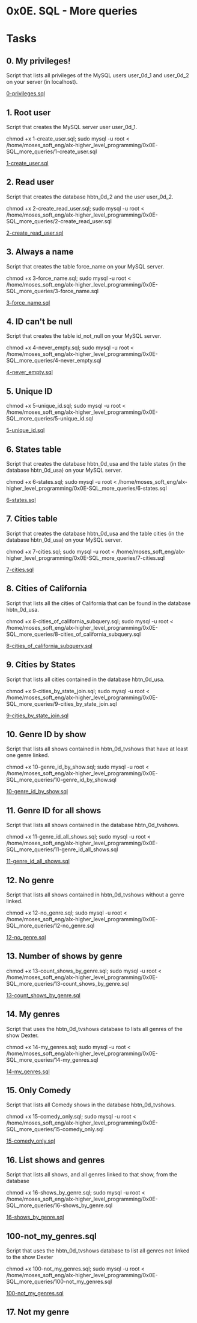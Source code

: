 # 0x0E. SQL - More queries 

# Tasks
## 0. My privileges!
Script that lists all privileges of the MySQL users user_0d_1 and user_0d_2 on your server (in localhost).

[0-privileges.sql](0-privileges.sql)



## 1. Root user
Script that creates the MySQL server user user_0d_1.

chmod +x 1-create_user.sql; 
sudo mysql -u root < /home/moses_soft_eng/alx-higher_level_programming/0x0E-SQL_more_queries/1-create_user.sql

[1-create_user.sql](1-create_user.sql)

## 2. Read user 
Script that creates the database hbtn_0d_2 and the user user_0d_2.

chmod +x 2-create_read_user.sql; 
sudo mysql -u root < /home/moses_soft_eng/alx-higher_level_programming/0x0E-SQL_more_queries/2-create_read_user.sql

[2-create_read_user.sql](2-create_read_user.sql)

## 3. Always a name
Script that creates the table force_name on your MySQL server.

chmod +x 3-force_name.sql; 
sudo mysql -u root < /home/moses_soft_eng/alx-higher_level_programming/0x0E-SQL_more_queries/3-force_name.sql

[3-force_name.sql](3-force_name.sql)

## 4. ID can't be null 
Script that creates the table id_not_null on your MySQL server.

chmod +x 4-never_empty.sql; 
sudo mysql -u root < /home/moses_soft_eng/alx-higher_level_programming/0x0E-SQL_more_queries/4-never_empty.sql

[4-never_empty.sql](4-never_empty.sql)

## 5. Unique ID 

chmod +x 5-unique_id.sql; 
sudo mysql -u root < /home/moses_soft_eng/alx-higher_level_programming/0x0E-SQL_more_queries/5-unique_id.sql

[5-unique_id.sql](5-unique_id.sql)

## 6. States table
Script that creates the database hbtn_0d_usa and the table states (in the database hbtn_0d_usa) on your MySQL server.

chmod +x 6-states.sql; 
sudo mysql -u root < /home/moses_soft_eng/alx-higher_level_programming/0x0E-SQL_more_queries/6-states.sql

[6-states.sql](6-states.sql)

## 7. Cities table
Script that creates the database hbtn_0d_usa and the table cities (in the database hbtn_0d_usa) on your MySQL server.

chmod +x 7-cities.sql; 
sudo mysql -u root < /home/moses_soft_eng/alx-higher_level_programming/0x0E-SQL_more_queries/7-cities.sql

[7-cities.sql](7-cities.sql)


## 8. Cities of California
Script that lists all the cities of California that can be found in the database hbtn_0d_usa.

chmod +x 8-cities_of_california_subquery.sql; 
sudo mysql -u root < /home/moses_soft_eng/alx-higher_level_programming/0x0E-SQL_more_queries/8-cities_of_california_subquery.sql

[8-cities_of_california_subquery.sql](8-cities_of_california_subquery.sql)

## 9. Cities by States 
Script that lists all cities contained in the database hbtn_0d_usa.

chmod +x 9-cities_by_state_join.sql; 
sudo mysql -u root < /home/moses_soft_eng/alx-higher_level_programming/0x0E-SQL_more_queries/9-cities_by_state_join.sql

[9-cities_by_state_join.sql](9-cities_by_state_join.sql)

## 10. Genre ID by show 
Script that lists all shows contained in hbtn_0d_tvshows that have at least one genre linked.

chmod +x 10-genre_id_by_show.sql; 
sudo mysql -u root < /home/moses_soft_eng/alx-higher_level_programming/0x0E-SQL_more_queries/10-genre_id_by_show.sql

[10-genre_id_by_show.sql](10-genre_id_by_show.sql)

## 11. Genre ID for all shows
Script that lists all shows contained in the database hbtn_0d_tvshows.

chmod +x 11-genre_id_all_shows.sql; 
sudo mysql -u root < /home/moses_soft_eng/alx-higher_level_programming/0x0E-SQL_more_queries/11-genre_id_all_shows.sql

[11-genre_id_all_shows.sql](11-genre_id_all_shows.sql)

## 12. No genre 
Script that lists all shows contained in hbtn_0d_tvshows without a genre linked. 

chmod +x 12-no_genre.sql; 
sudo mysql -u root < /home/moses_soft_eng/alx-higher_level_programming/0x0E-SQL_more_queries/12-no_genre.sql

[12-no_genre.sql](12-no_genre.sql)

## 13. Number of shows by genre 

chmod +x 13-count_shows_by_genre.sql; 
sudo mysql -u root < /home/moses_soft_eng/alx-higher_level_programming/0x0E-SQL_more_queries/13-count_shows_by_genre.sql

[13-count_shows_by_genre.sql](13-count_shows_by_genre.sql)

## 14. My genres 
Script that uses the hbtn_0d_tvshows database to lists all genres of the show Dexter.

chmod +x 14-my_genres.sql; 
sudo mysql -u root < /home/moses_soft_eng/alx-higher_level_programming/0x0E-SQL_more_queries/14-my_genres.sql

[14-my_genres.sql](14-my_genres.sql)

## 15. Only Comedy 
Script that lists all Comedy shows in the database hbtn_0d_tvshows.

chmod +x 15-comedy_only.sql; 
sudo mysql -u root < /home/moses_soft_eng/alx-higher_level_programming/0x0E-SQL_more_queries/15-comedy_only.sql

[15-comedy_only.sql](15-comedy_only.sql)

## 16. List shows and genres 
Script that lists all shows, and all genres linked to that show, from the database

chmod +x 16-shows_by_genre.sql; 
sudo mysql -u root < /home/moses_soft_eng/alx-higher_level_programming/0x0E-SQL_more_queries/16-shows_by_genre.sql

[16-shows_by_genre.sql](16-shows_by_genre.sql)

## 100-not_my_genres.sql
Script that uses the hbtn_0d_tvshows database to list all genres not linked to the show Dexter

chmod +x 100-not_my_genres.sql; 
sudo mysql -u root < /home/moses_soft_eng/alx-higher_level_programming/0x0E-SQL_more_queries/100-not_my_genres.sql

[100-not_my_genres.sql](100-not_my_genres.sql)

## 17. Not my genre 
